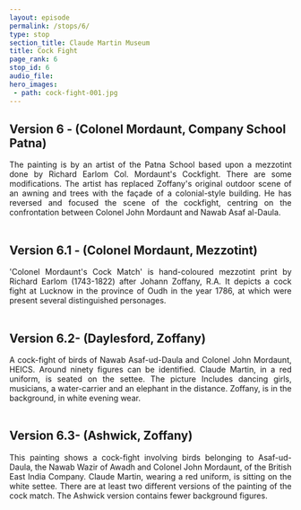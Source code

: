 ```yaml
---
layout: episode
permalink: /stops/6/
type: stop
section_title: Claude Martin Museum
title: Cock Fight
page_rank: 6
stop_id: 6
audio_file: 
hero_images:
 - path: cock-fight-001.jpg
---
```


## Version 6 - (Colonel Mordaunt, Company School Patna)
<div style="text-align: justify">
The painting is by an artist of the Patna School based upon a mezzotint done by Richard Earlom Col. Mordaunt's Cockfight. There are some modifications. The artist has replaced Zoffany's original outdoor scene of an awning and trees with the façade of a colonial-style building. He has reversed and focused the scene of the cockfight, centring on the confrontation between Colonel John Mordaunt and Nawab Asaf al-Daula.
</div>
<br />

## Version 6.1 - (Colonel Mordaunt, Mezzotint)
<div style="text-align: justify">
'Colonel Mordaunt's Cock Match' is hand-coloured mezzotint print by Richard Earlom (1743-1822) after Johann Zoffany, R.A. It depicts a cock fight at Lucknow in the province of Oudh in the year 1786, at which were present several distinguished personages.
</div>
<br />

## Version 6.2- (Daylesford, Zoffany)
<div style="text-align: justify">
A cock-fight of birds of Nawab Asaf-ud-Daula and Colonel John Mordaunt, HEICS. Around ninety figures can be identified. Claude Martin, in a red uniform, is seated on the settee. The picture Includes dancing girls, musicians, a water-carrier and an elephant in the distance. Zoffany, is in the background, in white evening wear.
</div>
<br />

## Version 6.3- (Ashwick, Zoffany)
<div style="text-align: justify">
This painting shows a cock-fight involving birds belonging to Asaf-ud-Daula, the Nawab Wazir of Awadh and Colonel John Mordaunt, of the British East India Company. Claude Martin, wearing a red uniform, is sitting on the white settee. There are at least two different versions of the painting of the cock match. The Ashwick version contains fewer background figures.
</div>
<br />


